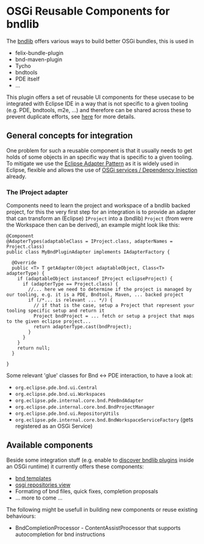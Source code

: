 # OSGi Reusable Components for bndlib

The [bndlib](https://github.com/bndtools/bnd) offers various ways to build better OSGi bundles, this is used in

- felix-bundle-plugin
- bnd-maven-plugin
- Tycho
-  bndtools
- PDE itself
- ...

This plugin offers a set of reusable UI components for these usecase to be integrated with Eclipse IDE in a way that is not specific to a given tooling (e.g. PDE, bndtools, m2e, ...)
and therefore can be shared across these to prevent duplicate efforts, see [here](https://bnd.discourse.group/t/announcement-bnd-and-pde-cooperation/372) for more details.

## General concepts for integration

One problem for such a reusable component is that it usually needs to get holds of some objects in an specific way that is specific to a given tooling.
To mitigate we use the [Eclipse Adapter Pattern](https://www.eclipse.org/articles/Article-Adapters/) as it is widely used in Eclipse, flexible and allows
the use of [OSGi services / Dependency Injection](https://eclipse.dev/eclipse/news/4.18/platform_isv.php#dialog-adapterfactory-as-service) already.

### The IProject adapter

Components need to learn the project and workspace of a bndlib backed project, for this the very first step for an integration is to provide an adapter that can
transform an (Eclipse) `IProject` into a (bndlib) `Project` (from were the Workspace then can be derived), an example might look like this:

```
@Component
@AdapterTypes(adaptableClass = IProject.class, adapterNames = Project.class)
public class MyBndPluginAdapter implements IAdapterFactory {

  @Override
  public <T> T getAdapter(Object adaptableObject, Class<T> adapterType) {
    if (adaptableObject instanceof IProject eclipseProject) {
      if (adapterType == Project.class) {
        //... here we need to determine if the project is managed by our tooling, e.g. it is a PDE, Bndtool, Maven, ... backed project
        if (/*... is relevant ... */) {
          // if that is the case, setup a Project that represent your tooling specific setup and return it
          Project bndProject = ... fetch or setup a project that maps to the given eclipse project...
          return adapterType.cast(bndProject);
        }
      }
    }
    return null;
  }

}
```

Some relevant 'glue' classes for Bnd <-> PDE interaction, to have a look at:

- `org.eclipse.pde.bnd.ui.Central`
- `org.eclipse.pde.bnd.ui.Workspaces`
- `org.eclipse.pde.internal.core.bnd.PdeBndAdapter`
- `org.eclipse.pde.internal.core.bnd.BndProjectManager`
- `org.eclipse.pde.bnd.ui.RepositoryUtils`
- `org.eclipse.pde.internal.core.bnd.BndWorkspaceServiceFactory` (gets registered as an OSGi Service)


## Available components

Beside some integration stuff (e.g. enable to [discover bndlib plugins](https://github.com/eclipse-pde/eclipse.pde/blob/master/ui/org.eclipse.pde.bnd.ui/src/org/eclipse/pde/bnd/ui/internal/Auxiliary.java) inside an OSGi runtime)
it currently offers these components:

- [bnd templates](https://eclipse.dev/eclipse/news/4.31/pde.php#bndtemplates)
- [osgi repositories view](https://eclipse.dev/eclipse/news/4.32/pde.php#osgirepositories)
- Formating of bnd files, quick fixes, completion proposals
- ... more to come ...

The following might be usefull in building new components or reuse existing behaviours:

- BndCompletionProcessor - ContentAssistProcessor that supports autocompletion for bnd instructions 